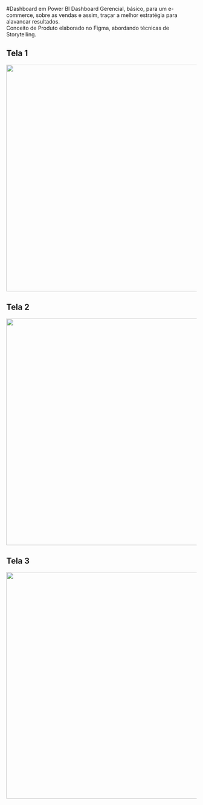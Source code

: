 #Dashboard em Power BI
Dashboard Gerencial, básico, para um e-commerce, sobre as vendas e assim, traçar a melhor estratégia para alavancar resultados.    
Conceito de Produto elaborado no Figma, abordando técnicas de Storytelling.

## Tela 1
<img src="https://github.com/michelmartinss/dashboard-e-commerce-power-bi/assets/31022049/33194125-c08a-4626-bd0d-bb1fd5d6dd36" width="600">

## Tela 2
<img src="https://github.com/michelmartinss/dashboard-e-commerce-power-bi/assets/31022049/ab0c189b-9dbc-434f-b062-9e3f1de07787" width="600">

## Tela 3
<img src="https://github.com/michelmartinss/dashboard-e-commerce-power-bi/assets/31022049/55a9c607-df79-4ef3-b035-87fc8cc7db93" width="600">
